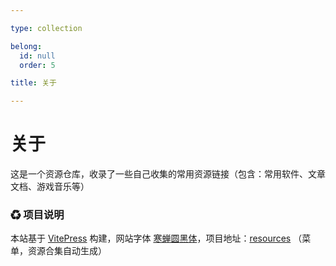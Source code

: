 ```yaml
---

type: collection

belong:
  id: null
  order: 5

title: 关于

---
```


# 关于

这是一个资源仓库，收录了一些自己收集的常用资源链接（包含：常用软件、文章文档、游戏音乐等）

### ♻ 项目说明

本站基于 [VitePress](https://vitepress.vuejs.org/) 构建，网站字体 [寒蝉圆黑体](https://github.com/Warren2060/ChillRoundGothic)，项目地址：[resources](https://github.com/xiaohuohumax/resources) （菜单，资源合集自动生成）

